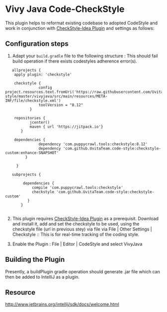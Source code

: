 # Vivy Java Code-CheckStyle

This plugin helps to reformat existing codebase to adopted CodeStyle and work in conjunction with [CheckStyle-Idea Plugin](https://plugins.jetbrains.com/plugin/1065-checkstyle-idea) and settings as follows:

## Configuration steps

1. Adapt your ` build.gradle ` file to the following structure : This should fail build operation if there exists codestyles adherence error(s).
```
   allprojects {
    apply plugin: 'checkstyle'

    checkstyle {
               config project.resources.text.fromUri('https://raw.githubusercontent.com/UvitaTeam/code-style/master/vivyjava/src/main/resources/META-INF/file/checkstyle.xml')
               toolVersion = "8.12"
           }

    repositories {
           jcenter()
           maven { url 'https://jitpack.io'}
       }

    dependencies {
               dependency 'com.puppycrawl.tools:checkstyle:8.12'
               dependency 'com.github.UvitaTeam.code-style:checkstyle-custom:enhance-SNAPSHOT'
         }

     }

   subprojects {

        dependencies {
            compile 'com.puppycrawl.tools:checkstyle'
            checkstyle 'com.github.UvitaTeam.code-style:checkstyle-custom'
          }
       }
    
``` 
    
2. This plugin requires [CheckStyle-Idea Plugin](https://plugins.jetbrains.com/plugin/1065-checkstyle-idea) as a prerequisit. Download and install it, add and set the checkstyle to be used, using the checkstyle file (url in previous stey) via file via File | Other Settings | Checkstyle :: This is for real-time tracking of the coding style.

3. Enable the Plugin : File | Editor | CodeStyle  and select VivyJava

## Building the Plugin

Presently, a buildPlugin gradle operation should generate .jar file which can then be added to IntelliJ as a plugin.

## Resource

http://www.jetbrains.org/intellij/sdk/docs/welcome.html